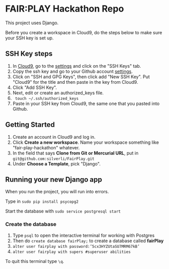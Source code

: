 # FAIR:PLAY Hackathon Repo
This project uses Django.

Before you create a workspace in Cloud9, do the steps below to make sure your SSH key is set up.

## SSH Key steps
1. In [Cloud9](https://c9.io), go to the [settings](https://c9.io/account/settings) and click on the "SSH Keys" tab.
2. Copy the ssh key and go to your Github account [settings](https://github.com/settings/profile).
3. Click on "SSH and GPG Keys", then click add "New SSH Key". Put "Cloud9" for the title and then paste in the key from Cloud9.
4. Click "Add SSH Key".
5. Next, edit or create an authorized_keys file.
6. ``` touch ~/.ssh/authorized_keys```
7. Paste in your SSH key from Cloud9, the same one that you pasted into Github.


## Getting Started
1. Create an account in Cloud9 and log in.
2. Click **Create a new workspace**. Name your workspace something like "fair-play-hackathon" whatever. 
3. In the field that says **Clone from Git or Mercurial URL**, put in ```git@github.com:silverli/FairPlay.git```
4. Under **Choose a Template**, pick "Django".

## Running your new Django app
When you run the project, you will run into errors.

Type in ``` sudo pip install psycopg2 ```

Start the database with ```sudo service postgresql start```

### Create the database

1. Type ```psql``` to open the interactive terminal for working with Postgres
2. Then do ```create database fairPlay;``` to create a database called **fairPlay**
3. ```alter user fairplay with password:’5cx3HYZUtaSU7MRM67kB’```
4. ```alter user fairplay with supers #superuser abilities```

To quit this terminal type ```\q```.
